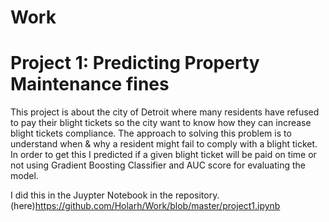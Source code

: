 # Work
# Project 1: Predicting Property Maintenance fines

  This project is about the city of Detroit where many residents have refused to pay their blight tickets so the city want to know how they can increase blight tickets compliance.
 The approach to solving this problem is to understand when & why a resident might fail to comply with a blight ticket. In order to get this I predicted if a given blight ticket will be paid on time or not using Gradient Boosting Classifier and AUC score for evaluating the model.
 
 I did this in the Juypter Notebook in the repository. (here)https://github.com/Holarh/Work/blob/master/project1.ipynb
